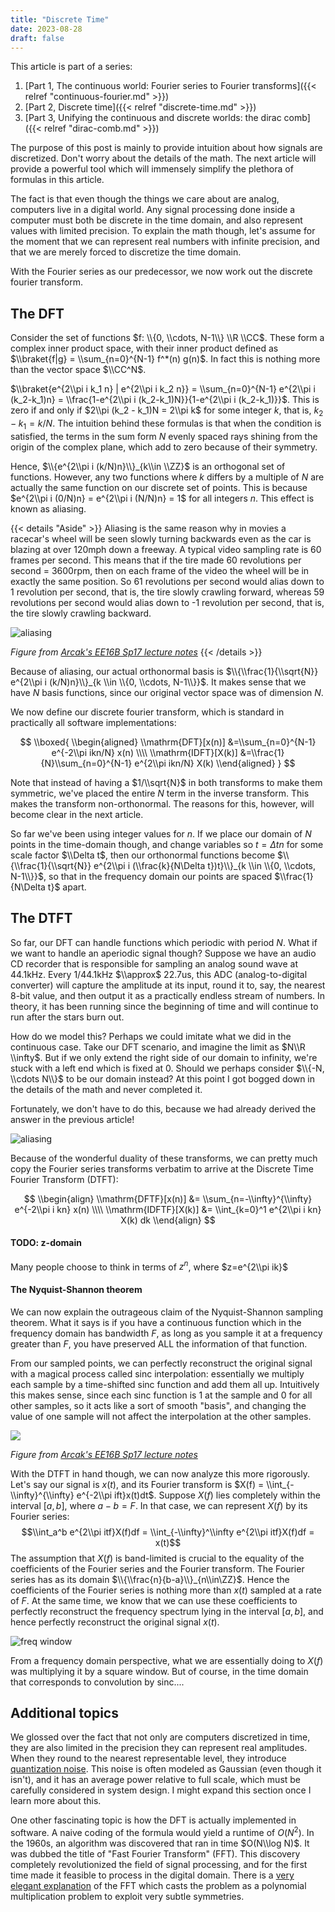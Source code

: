 ```yaml
---
title: "Discrete Time"
date: 2023-08-28
draft: false
---
```


This article is part of a series:
1. [Part 1, The continuous world: Fourier series to Fourier transforms]({{< relref "continuous-fourier.md" >}})
2. [Part 2, Discrete time]({{< relref "discrete-time.md" >}})
3. [Part 3, Unifying the continuous and discrete worlds: the dirac comb]({{< relref "dirac-comb.md" >}})

The purpose of this post is mainly to provide intuition about how signals are discretized. Don't worry about the details of the math. The next article will provide a powerful tool which will immensely simplify the plethora of formulas in this article.

The fact is that even though the things we care about are analog, computers live in a digital world. Any signal processing done inside a computer must both be discrete in the time domain, and also represent values with limited precision. To explain the math though, let's assume for the moment that we can represent real numbers with infinite precision, and that we are merely forced to discretize the time domain.

With the Fourier series as our predecessor, we now work out the discrete fourier transform.

## The DFT

Consider the set of functions $f: \\{0, \\cdots, N-1\\} \\R \\CC$. These form a complex inner product space, with their inner product defined as $\\braket{f|g} = \\sum_{n=0}^{N-1} f^*(n) g(n)$. In fact this is nothing more than the vector space $\\CC^N$.

$\\braket{e^{2\\pi i k_1 n} | e^{2\\pi i k_2 n}} = \\sum_{n=0}^{N-1} e^{2\\pi i (k_2-k_1)n} = \\frac{1-e^{2\\pi i (k_2-k_1)N}}{1-e^{2\\pi i (k_2-k_1)}}$. This is zero if and only if $2\\pi (k_2 - k_1)N = 2\\pi k$ for some integer $k$, that is, $k_2-k_1 = k/N$. The intuition behind these formulas is that when the condition is satisfied, the terms in the sum form $N$ evenly spaced rays shining from the origin of the complex plane, which add to zero because of their symmetry.

Hence, $\\{e^{2\\pi i (k/N)n}\\}_{k\\in \\ZZ}$ is an orthogonal set of functions. However, any two functions where $k$ differs by a multiple of $N$ are actually the same function on our discrete set of points. This is because $e^{2\\pi i (0/N)n} = e^{2\\pi i (N/N)n} = 1$ for all integers $n$. This effect is known as aliasing.

{{< details "Aside" >}}
Aliasing is the same reason why in movies a racecar's wheel will be seen slowly turning backwards even as the car is blazing at over 120mph down a freeway. A typical video sampling rate is 60 frames per second. This means that if the tire made 60 revolutions per second = 3600rpm, then on each frame of the video the wheel will be in exactly the same position. So 61 revolutions per second would alias down to 1 revolution per second, that is, the tire slowly crawling forward, whereas 59 revolutions per second would alias down to -1 revolution per second, that is, the tire slowly crawling backward.

![aliasing](/assets/aliasing.png)

*Figure from [Arcak's EE16B Sp17 lecture notes](https://people.eecs.berkeley.edu/~arcak/resources/16Breader.pdf)*
{{< /details >}}

Because of aliasing, our actual orthonormal basis is $\\{\\frac{1}{\\sqrt{N}} e^{2\\pi i (k/N)n}\\}_{k \\in \\{0, \\cdots, N-1\\}}$. It makes sense that we have $N$ basis functions, since our original vector space was of dimension $N$.

We now define our discrete fourier transform, which is standard in practically all software implementations:

$$
\\boxed{
    \\begin{aligned}
    \\mathrm{DFT}[x(n)] &=\\sum_{n=0}^{N-1} e^{-2\\pi ikn/N} x(n) \\\\
    \\mathrm{IDFT}[X(k)] &=\\frac{1}{N}\\sum_{n=0}^{N-1} e^{2\\pi ikn/N} X(k)
    \\end{aligned}
}
$$

Note that instead of having a $1/\\sqrt{N}$ in both transforms to make them symmetric, we've placed the entire $N$ term in the inverse transform. This makes the transform non-orthonormal. The reasons for this, however, will become clear in the next article.

So far we've been using integer values for $n$. If we place our domain of $N$ points in the time-domain though, and change variables so $t = \Delta t n$ for some scale factor $\\Delta t$, then our orthonormal functions become $\\{\\frac{1}{\\sqrt{N}} e^{2\\pi i (\\frac{k}{N\Delta t})t}\\}_{k \\in \\{0, \\cdots, N-1\\}}$, so that in the frequency domain our points are spaced $\\frac{1}{N\Delta t}$ apart.

## The DTFT

So far, our DFT can handle functions which periodic with period $N$. What if we want to handle an aperiodic signal though? Suppose we have an audio CD recorder that is responsible for sampling an analog sound wave at 44.1kHz. Every 1/44.1kHz $\\approx$ 22.7us, this ADC (analog-to-digital converter) will capture the amplitude at its input, round it to, say, the nearest 8-bit value, and then output it as a practically endless stream of numbers. In theory, it has been running since the beginning of time and will continue to run after the stars burn out.

How do we model this? Perhaps we could imitate what we did in the continuous case. Take our DFT scenario, and imagine the limit as $N\\R \\infty$. But if we only extend the right side of our domain to infinity, we're stuck with a left end which is fixed at 0. Should we perhaps consider $\\{-N, \\cdots N\\}$ to be our domain instead? At this point I got bogged down in the details of the math and never completed it.

Fortunately, we don't have to do this, because we had already derived the answer in the previous article!

![aliasing](/assets/fourier-domains.svg)

Because of the wonderful duality of these transforms, we can pretty much copy the Fourier series transforms verbatim to arrive at the Discrete Time Fourier Transform (DTFT):

$$
\\begin{align}
\\mathrm{DFTF}[x(n)] &= \\sum_{n=-\\infty}^{\\infty} e^{-2\\pi i kn} x(n) \\\\
\\mathrm{IDFTF}[X(k)] &= \\int_{k=0}^1 e^{2\\pi i kn} X(k) dk
\\end{align}
$$

#### TODO: z-domain
Many people choose to think in terms of $z^n$, where $z=e^{2\\pi ik}$

#### The Nyquist-Shannon theorem

We can now explain the outrageous claim of the Nyquist-Shannon sampling theorem. What it says is if you have a continuous function which in the frequency domain has bandwidth $F$, as long as you sample it at a frequency greater than $F$, you have preserved ALL the information of that function.

From our sampled points, we can perfectly reconstruct the original signal with a magical process called sinc interpolation: essentially we multiply each sample by a time-shifted sinc function and add them all up. Intuitively this makes sense, since each sinc function is 1 at the sample and 0 for all other samples, so it acts like a sort of smooth "basis", and changing the value of one sample will not affect the interpolation at the other samples.

![](sinc-interpolation.png)

*Figure from [Arcak's EE16B Sp17 lecture notes](https://people.eecs.berkeley.edu/~arcak/resources/16Breader.pdf)*



With the DTFT in hand though, we can now analyze this more rigorously. Let's say our signal is $x(t)$, and its Fourier transform is $X(f) = \\int_{-\\infty}^{\\infty} e^{-2\\pi ift}x(t)dt$. Suppose $X(f)$ lies completely within the interval $[a,b]$, where $a-b=F$. In that case, we can represent $X(f)$ by its Fourier series:
$$\\int_a^b e^{2\\pi itf}X(f)df = \\int_{-\\infty}^\\infty e^{2\\pi itf}X(f)df = x(t)$$
The assumption that $X(f)$ is band-limited is crucial to the equality of the coefficients of the Fourier series and the Fourier transform. The Fourier series has as its domain $\\{\\frac{n}{b-a}\\}_{n\\in\ZZ}$. Hence the coefficients of the Fourier series is nothing more than $x(t)$ sampled at a rate of $F$. At the same time, we know that we can use these coefficients to perfectly reconstruct the frequency spectrum lying in the interval $[a,b]$, and hence perfectly reconstruct the original signal $x(t)$.

![freq window](/assets/freq-window.svg)

From a frequency domain perspective, what we are essentially doing to $X(f)$ was multiplying it by a square window. But of course, in the time domain that corresponds to convolution by sinc....

## Additional topics
We glossed over the fact that not only are computers discretized in time, they are also limited in the precision they can represent real amplitudes. When they round to the nearest representable level, they introduce [quantization noise](https://en.wikipedia.org/wiki/Quantization_(signal_processing)). This noise is often modeled as Gaussian (even though it isn't), and it has an average power relative to full scale, which must be carefully considered in system design. I might expand this section once I learn more about this.

One other fascinating topic is how the DFT is actually implemented in software. A naive coding of the formula would yield a runtime of $O(N^2)$. In the 1960s, an algorithm was discovered that ran in time $O(N\\log N)$. It was dubbed the title of "Fast Fourier Transform" (FFT). This discovery completely revolutionized the field of signal processing, and for the first time made it feasible to process in the digital domain. There is a [very elegant explanation](https://www.youtube.com/watch?v=h7apO7q16V0) of the FFT which casts the problem as a polynomial multiplication problem to exploit very subtle symmetries.

